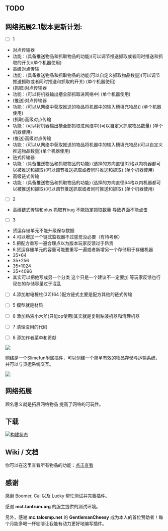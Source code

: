 ## TODO
## 网络拓展2.1版本更新计划:
- [ ] 1
- 对点传输器
- 功能：(具备推送物品和抓取物品的功能)(可以调节推送抓取或者同时推送和抓取的开关)(单个机器使用)
- 高级对点传输
- 功能：(具备推送物品和抓取物品的功能(可以自定义抓取物品数量)(可以调节推送抓取或者同时推送和抓取的开关) (单个机器使用)
- (抓取)对点传输器
- 功能：(可以将机器输出槽全部抓取进网络中) (单个机器使用)
- (推送)对点传输器
- 功能：(可以从网络中获取推送的物品将机器中的输入槽填充物品)) (单个机器使用)
- (抓取)高级对点传输
- 功能：(可以将机器输出槽全部抓取进网络中)(可以自定义抓取物品数量) (单个机器使用)                             
- (推送)高级对点传输
- 功能：(可以从网络中获取推送的物品将机器中的输入槽填充物品)(可以自定义推送物品数量)(单个机器使用)   
- 链式传输器
- 功能：(具备推送物品和抓取物品的功能) (选择的方向直径32格以内机器都可以被推送和抓取)(可以调节推送抓取或者同时推送和抓取) (单个机器使用)
- 高级链式传输
- 功能：(具备推送物品和抓取物品的功能) (选择的方向直径64格以内机器都可以被推送和抓取)(可以调节推送抓取或者同时推送和抓取) (单个机器使用)

- [ ] 2
- 高级链式传输和plus 抓取有bug 不能指定抓取数量 导致界面不能点击

- [ ] 3
- 货运存储单元不能升级保存数据
- 4.可以增加一个链式监视器不过感觉没必要（有待考察）
- 5.把配方重写一遍合理点以为版本玩家反馈过于昂贵
- 6.货运存储单元的容量可能要重写一遍或者新增另一个存储用于存储机器
- 35*64
- 35*256
- 35*1024
- 35*4096
- 其实可以把他写成另一个分类 这个只是一个建议不一定要加 等玩家反馈也行现在的存储容量过于混乱

- [ ] 4.添加射电桩柱(32)(64 )配方链式主要是配方其他的链式传输

- [ ] 5 模型就是材质

- [ ] 6 添加粘液小木斧(只能op使用)其实就是复制粘液机器和清理机器

- [ ] 7 清理没用的代码

- [ ] 8 添加作者菜单和贡献

![](https://cdn.jsdelivr.net/gh/SlimefunGuguProject/Networks@master/images/logo/logo_large.png)

网络是一个Slimefun附属插件，可以创建一个简单有效的物品存储与运输系统，并可以与货运系统交互。

![](https://cdn.jsdelivr.net/gh/SlimefunGuguProject/Networks@master/images/wiki/setup.png)

## 网络拓展
顾名思义就是拓展网络物品 提高了网络的可玩性。

## 下载

[![构建状态](https://builds.guizhanss.com/api/badge/SlimefunGuguProject/Networks/master/latest)](https://builds.guizhanss.com/SlimefunGuguProject/Networks/master)

## Wiki / 文档

你可以在这里查看所有物品的功能：[点击查看](https://slimefun-addons-wiki.guizhanss.cn/networks/)

## 感谢

感谢 Boomer, Cai 以及 Lucky 帮忙测试并完善插件。

感谢 **mct.tantrum.org** 的服主提供的测试环境。

另外，感谢 **mc.talosmp.net** 的 **GentlemanCheesy** 成为本人的首位赞助者！每个月能多喝一杯咖啡让我能有动力更好地编写插件。
